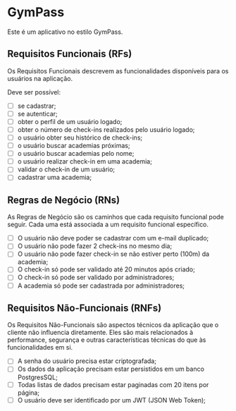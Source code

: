 # GymPass

Este é um aplicativo no estilo GymPass.

## Requisitos Funcionais (RFs)

Os Requisitos Funcionais descrevem as funcionalidades disponíveis para os usuários na aplicação.

Deve ser possível:

- [ ] se cadastrar;
- [ ] se autenticar;
- [ ] obter o perfil de um usuário logado;
- [ ] obter o número de check-ins realizados pelo usuário logado;
- [ ] o usuário obter seu histórico de check-ins;
- [ ] o usuário buscar academias próximas;
- [ ] o usuário buscar academias pelo nome;
- [ ] o usuário realizar check-in em uma academia;
- [ ] validar o check-in de um usuário;
- [ ] cadastrar uma academia;

## Regras de Negócio (RNs)

As Regras de Negócio são os caminhos que cada requisito funcional pode seguir. Cada uma está associada a um requisito funcional específico.

- [ ] O usuário não deve poder se cadastrar com um e-mail duplicado;
- [ ] O usuário não pode fazer 2 check-ins no mesmo dia;
- [ ] O usuário não pode fazer check-in se não estiver perto (100m) da academia;
- [ ] O check-in só pode ser validado até 20 minutos após criado;
- [ ] O check-in só pode ser validado por administradores;
- [ ] A academia só pode ser cadastrada por administradores;

## Requisitos Não-Funcionais (RNFs)

Os Requisitos Não-Funcionais são aspectos técnicos da aplicação que o cliente não influencia diretamente. Eles são mais relacionados à performance, segurança e outras características técnicas do que às funcionalidades em si.

- [ ] A senha do usuário precisa estar criptografada;
- [ ] Os dados da aplicação precisam estar persistidos em um banco PostgresSQL;
- [ ] Todas listas de dados precisam estar paginadas com 20 itens por página;
- [ ] O usuário deve ser identificado por um JWT (JSON Web Token);